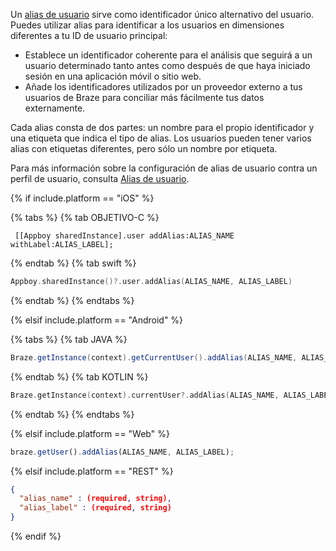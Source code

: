 Un [alias de usuario]({{site.baseurl}}/user_guide/data_and_analytics/user_data_collection/user_profile_lifecycle/#user-aliases) sirve como identificador único alternativo del usuario. Puedes utilizar alias para identificar a los usuarios en dimensiones diferentes a tu ID de usuario principal:

* Establece un identificador coherente para el análisis que seguirá a un usuario determinado tanto antes como después de que haya iniciado sesión en una aplicación móvil o sitio web.
* Añade los identificadores utilizados por un proveedor externo a tus usuarios de Braze para conciliar más fácilmente tus datos externamente.

Cada alias consta de dos partes: un nombre para el propio identificador y una etiqueta que indica el tipo de alias. Los usuarios pueden tener varios alias con etiquetas diferentes, pero sólo un nombre por etiqueta. 

Para más información sobre la configuración de alias de usuario contra un perfil de usuario, consulta [Alias de usuario]({{site.baseurl}}/user_guide/data_and_analytics/user_data_collection/user_profile_lifecycle/#user-aliases).

{% if include.platform == "iOS" %}

{% tabs %}
{% tab OBJETIVO-C %}

```objc
 [[Appboy sharedInstance].user addAlias:ALIAS_NAME withLabel:ALIAS_LABEL];
```

 {% endtab %}
{% tab swift %}

```swift
Appboy.sharedInstance()?.user.addAlias(ALIAS_NAME, ALIAS_LABEL)
```

{% endtab %}
{% endtabs %}

{% elsif include.platform == "Android" %}

{% tabs %}
{% tab JAVA %}

```java
Braze.getInstance(context).getCurrentUser().addAlias(ALIAS_NAME, ALIAS_LABEL);
```

{% endtab %}
{% tab KOTLIN %}

```kotlin
Braze.getInstance(context).currentUser?.addAlias(ALIAS_NAME, ALIAS_LABEL)
```

{% endtab %}
{% endtabs %}

{% elsif include.platform == "Web" %}

```javascript
braze.getUser().addAlias(ALIAS_NAME, ALIAS_LABEL);
```

{% elsif include.platform == "REST" %}

```json
{
  "alias_name" : (required, string),
  "alias_label" : (required, string)
}
```

{% endif %}
